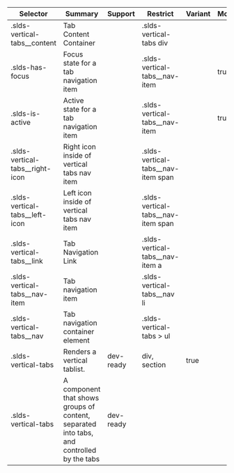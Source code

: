 

| Selector | Summary | Support | Restrict | Variant | Modifier |
|-------|-------|-------|-------|-------|-------|
| .slds-vertical-tabs__content | Tab Content Container |   | .slds-vertical-tabs div |   |   |
| .slds-has-focus | Focus state for a tab navigation item |   | .slds-vertical-tabs__nav-item |   | true |
| .slds-is-active | Active state for a tab navigation item |   | .slds-vertical-tabs__nav-item |   | true |
| .slds-vertical-tabs__right-icon | Right icon inside of vertical tabs nav item |   | .slds-vertical-tabs__nav-item span |   |   |
| .slds-vertical-tabs__left-icon | Left icon inside of vertical tabs nav item |   | .slds-vertical-tabs__nav-item span |   |   |
| .slds-vertical-tabs__link | Tab Navigation Link |   | .slds-vertical-tabs__nav-item a |   |   |
| .slds-vertical-tabs__nav-item | Tab navigation item |   | .slds-vertical-tabs__nav li |   |   |
| .slds-vertical-tabs__nav | Tab navigation container element |   | .slds-vertical-tabs > ul |   |   |
| .slds-vertical-tabs | Renders a vertical tablist. | dev-ready | div, section | true |   |
| .slds-vertical-tabs | A component that shows groups of content, separated into tabs, and controlled by the tabs | dev-ready |   |   |   |